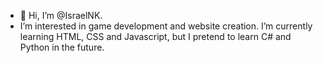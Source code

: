 - 👋 Hi, I’m @IsraelNK. 
- I’m interested in game development and website creation. I’m currently learning HTML, CSS and Javascript, but I pretend to learn C# and Python in the future.
 
<!---
IsraelNK/IsraelNK is a ✨ special ✨ repository because its `README.md` (this file) appears on your GitHub profile.
You can click the Preview link to take a look at your changes.
--->
